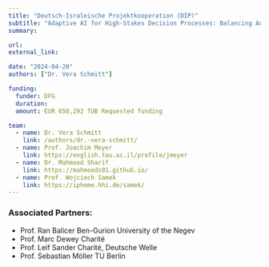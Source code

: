 ```yaml
---
title: "Deutsch-Israleische Projektkooperation (DIP)"
subtitle: "Adaptive AI for High-Stakes Decision Processes: Balancing Automation and Human Control"
summary:

url:
external_link:

date: "2024-04-20"
authors: ["Dr. Vera Schmitt"]

funding:
  funder: DFG
  duration:
  amount: EUR 650,292 TUB Requested funding 

team:
  - name: Dr. Vera Schmitt
    link: /authors/dr.-vera-schmitt/
  - name: Prof. Joachim Meyer
    link: https://english.tau.ac.il/profile/jmeyer
  - name: Dr. Mahmood Sharif
    link: https://mahmoods01.github.io/
  - name: Prof. Wojciech Samek
    link: https://iphome.hhi.de/samek/
---
```



### Associated Partners:
- Prof. Ran Balicer Ben-Gurion University of the Negev
- Prof. Marc Dewey Charité
- Prof. Leif Sander Charité, Deutsche Welle
- Prof. Sebastian Möller TU Berlin 
